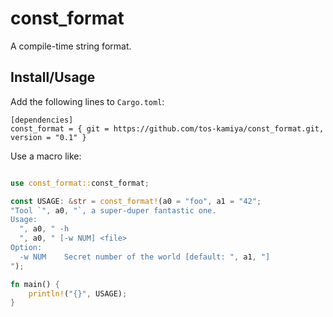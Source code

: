 const_format
============

A compile-time string format.

## Install/Usage

Add the following lines to `Cargo.toml`:

```
[dependencies]
const_format = { git = https://github.com/tos-kamiya/const_format.git, version = "0.1" }
```

Use a macro like:

```rust

use const_format::const_format;

const USAGE: &str = const_format!(a0 = "foo", a1 = "42";
"Tool `", a0, "`, a super-duper fantastic one.
Usage:
  ", a0, " -h
  ", a0, " [-w NUM] <file>
Option:
  -w NUM    Secret number of the world [default: ", a1, "]
");

fn main() {
    println!("{}", USAGE);
}
```
